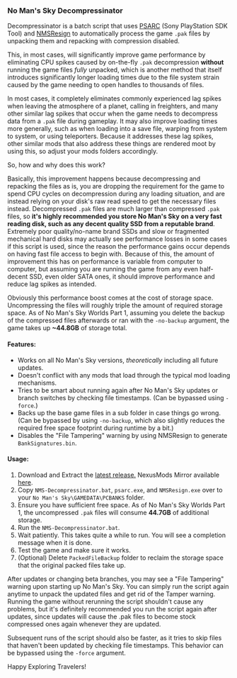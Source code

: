 ### No Man's Sky Decompressinator

Decompressinator is a batch script that uses [PSARC](https://www.psdevwiki.com/ps3/PlayStation_archive_(PSARC)#PSARC) (Sony PlayStation SDK Tool) and [NMSResign](https://github.com/cheatfreak47/NMSResign) to automatically process the game `.pak` files by unpacking them and repacking with compression disabled. 

This, in most cases, will significantly improve game performance by eliminating CPU spikes caused by on-the-fly `.pak` decompression **without** running the game files *fully* unpacked, which is another method that itself introduces significantly longer loading times due to the file system strain caused by the game needing to open handles to thousands of files.

In most cases, it completely eliminates commonly experienced lag spikes when leaving the atmosphere of a planet, calling in freighters, and many other similar lag spikes that occur when the game needs to decompress data from a `.pak` file during gameplay. It may also improve loading times more generally, such as when loading into a save file, warping from system to system, or using teleporters. Because it addresses these lag spikes, other similar mods that also address these things are rendered moot by using this, so adjust your mods folders accordingly.

So, how and why does this work?

Basically, this improvement happens because decompressing and repacking the files as is, you are dropping the requirement for the game to spend CPU cycles on decompression during any loading situation, and are instead relying on your disk's raw read speed to get the necessary files instead. Decompressed `.pak` files are much larger than compressed `.pak` files, so **it's highly recommended you store No Man's Sky on a very fast reading disk, such as any decent quality SSD from a reputable brand**. Extremely poor quality/no-name brand SSDs and slow or fragmented mechanical hard disks may actually see performance losses in some cases if this script is used, since the reason the performance gains occur depends on having fast file access to begin with. Because of this, the amount of improvement this has on performance is variable from computer to computer, but assuming you are running the game from any even half-decent SSD, even older SATA ones, it should improve performance and reduce lag spikes as intended.

Obviously this performance boost comes at the cost of storage space. Uncompressing the files will roughly triple the amount of required storage space. As of No Man's Sky Worlds Part 1, assuming you delete the backup of the compressed files afterwards or ran with the `-no-backup` argument, the game takes up **~44.8GB** of storage total.

#### Features:
 - Works on all No Man's Sky versions, *theoretically* including all future updates.
 - Doesn't conflict with any mods that load through the typical mod loading mechanisms.
 - Tries to be smart about running again after No Man's Sky updates or branch switches by checking file timestamps. (Can be bypassed using `-force`.)
 - Backs up the base game files in a sub folder in case things go wrong. (Can be bypassed by using `-no-backup`, which also slightly reduces the required free space footprint during runtime by a bit.)
 - Disables the "File Tampering" warning by using NMSResign to generate `BankSignatures.bin`.
 
#### Usage:
1. Download and Extract the [latest release.](https://github.com/cheatfreak47/NMSDecompressinator/releases/latest) NexusMods Mirror available [here](https://www.nexusmods.com/nomanssky/mods/3126).
1. Copy `NMS-Decompressinator.bat`, `psarc.exe`, and `NMSResign.exe` over to your `No Man's Sky\GAMEDATA\PCBANKS` folder.
1. Ensure you have sufficient free space. As of No Man's Sky Worlds Part 1, the uncompressed `.pak` files will consume **44.7GB** of additional storage.
1. Run the `NMS-Decompressinator.bat`.
1. Wait patiently. This takes quite a while to run. You will see a completion message when it is done.
1. Test the game and make sure it works.
1. (Optional) Delete `PackedFileBackup` folder to reclaim the storage space that the original packed files take up.

After updates or changing beta branches, you may see a "File Tampering" warning upon starting up No Man's Sky. You can simply run the script again anytime to unpack the updated files and get rid of the Tamper warning. Running the game without rerunning the script shouldn't cause any problems, but it's definitely recommended you run the script again after updates, since updates will cause the .pak files to become stock compressed ones again whenever they are updated.

Subsequent runs of the script should also be faster, as it tries to skip files that haven't been updated by checking file timestamps. This behavior can be bypassed using the `-force` argument.

Happy Exploring Travelers!

